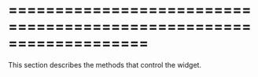 ===================================================================
===================================================================

<!--shortDescription-->
This section describes the methods that control the widget.
<!--/shortDescription-->

<!--fullDescription-->

<!--/fullDescription-->